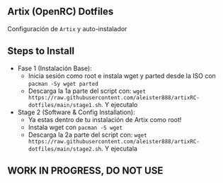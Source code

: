## Artix (OpenRC) Dotfiles

Configuración de `Artix` y auto-instalador

## Steps to Install

- Fase 1 (Instalación Base):
    - Inicia sesión como root e instala wget y parted desde la ISO con `pacman -Sy wget parted`
    - Descarga la 1a parte del script con: `wget https://raw.githubusercontent.com/aleister888/artixRC-dotfiles/main/stage1.sh`. Y ejecutalo
- Stage 2 (Software & Config Installation):
    - Ya estas dentro de tu instalación de Artix como root!
    - Instala wget con `pacman -S wget`
    - Descarga la 2a parte del script con: `wget https://raw.githubusercontent.com/aleister888/artixRC-dotfiles/main/stage2.sh`. Y ejecutala

## WORK IN PROGRESS, DO NOT USE
